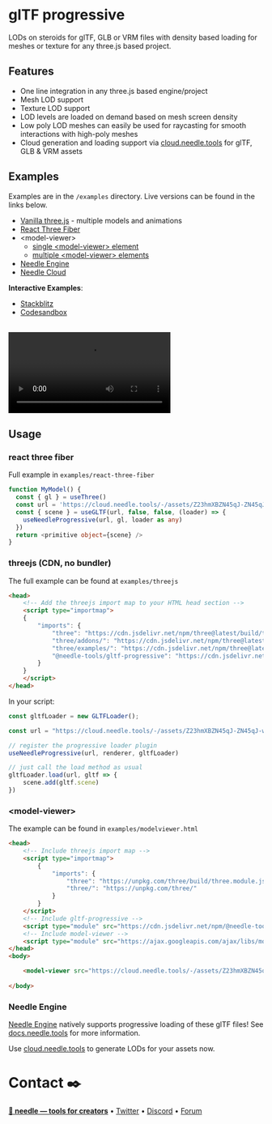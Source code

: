 # glTF progressive

LODs on steroids for glTF, GLB or VRM files with density based loading for meshes or texture for any three.js based project.

## Features
- One line integration in any three.js based engine/project
- Mesh LOD support
- Texture LOD support
- LOD levels are loaded on demand based on mesh screen density
- Low poly LOD meshes can easily be used for raycasting for smooth interactions with high-poly meshes
- Cloud generation and loading support via [cloud.needle.tools](https://cloud.needle.tools) for glTF, GLB & VRM assets

## Examples

Examples are in the `/examples` directory. Live versions can be found in the links below.  

- [Vanilla three.js](https://engine.needle.tools/demos/gltf-progressive/threejs/) - multiple models and animations
- [React Three Fiber](https://engine.needle.tools/demos/gltf-progressive/r3f/)
- \<model-viewer\> 
  - [single \<model-viewer> element](https://engine.needle.tools/demos/gltf-progressive/modelviewer) 
  - [multiple \<model-viewer> elements](https://engine.needle.tools/demos/gltf-progressive/modelviewer-multiple)
- [Needle Engine](https://stackblitz.com/edit/needle-engine-gltf-progressive?file=src%2Fmain.ts)
- [Needle Cloud](https://cloud.needle.tools/view?file=Z23hmXBZN45qJ-ZN45qJ-world)

**Interactive Examples**:
- [Stackblitz](https://stackblitz.com/@marwie/collections/gltf-progressive)
- [Codesandbox](https://codesandbox.io/dashboard/sandboxes/gltf-progressive)


<br/>
<video width="320" controls autoplay src="https://engine.needle.tools/demos/gltf-progressive/video.mp4">
    <source src="https://engine.needle.tools/demos/gltf-progressive/video.mp4" type="video/mp4">
</video>


## Usage

### react three fiber

Full example in `examples/react-three-fiber`

```ts
function MyModel() {
  const { gl } = useThree()
  const url = 'https://cloud.needle.tools/-/assets/Z23hmXBZN45qJ-ZN45qJ-world/file'
  const { scene } = useGLTF(url, false, false, (loader) => {
    useNeedleProgressive(url, gl, loader as any)
  })
  return <primitive object={scene} />
}
```

### threejs (CDN, no bundler)

The full example can be found at `examples/threejs`

```html
<head>
    <!-- Add the threejs import map to your HTML head section -->
    <script type="importmap">
    {
        "imports": {
            "three": "https://cdn.jsdelivr.net/npm/three@latest/build/three.module.js",
            "three/addons/": "https://cdn.jsdelivr.net/npm/three@latest/examples/jsm/",
            "three/examples/": "https://cdn.jsdelivr.net/npm/three@latest/examples/",
            "@needle-tools/gltf-progressive": "https://cdn.jsdelivr.net/npm/@needle-tools/gltf-progressive/gltf-progressive.min.js"
        }
    }
    </script>
</head>
```

In your script:
```ts
const gltfLoader = new GLTFLoader();

const url = "https://cloud.needle.tools/-/assets/Z23hmXBZN45qJ-ZN45qJ-world/file";

// register the progressive loader plugin
useNeedleProgressive(url, renderer, gltfLoader)

// just call the load method as usual
gltfLoader.load(url, gltf => {
    scene.add(gltf.scene)
})
```


### \<model-viewer\>

The example can be found in `examples/modelviewer.html`

```html
<head>
    <!-- Include threejs import map -->
    <script type="importmap">
        {
            "imports": {
                "three": "https://unpkg.com/three/build/three.module.js",
                "three/": "https://unpkg.com/three/"
            }
        }
    </script>
    <!-- Include gltf-progressive -->
    <script type="module" src="https://cdn.jsdelivr.net/npm/@needle-tools/gltf-progressive/gltf-progressive.min.js"></script>
    <!-- Include model-viewer -->
    <script type="module" src="https://ajax.googleapis.com/ajax/libs/model-viewer/3.4.0/model-viewer.min.js"></script>
</head>
<body>

    <model-viewer src="https://cloud.needle.tools/-/assets/Z23hmXBZN45qJ-ZN45qJ-world/file" camera-controls auto-rotate></model-viewer>
    
</body>
```

### Needle Engine

[Needle Engine](https://needle.tools) natively supports progressive loading of these glTF files! See [docs.needle.tools](https://docs.needle.tools) for more information. 


Use [cloud.needle.tools](https://cloud.needle.tools) to generate LODs for your assets now.


# Contact ✒️
<b>[🌵 needle — tools for creators](https://needle.tools)</b> • 
[Twitter](https://twitter.com/NeedleTools) • 
[Discord](https://discord.needle.tools) • 
[Forum](https://forum.needle.tools)


